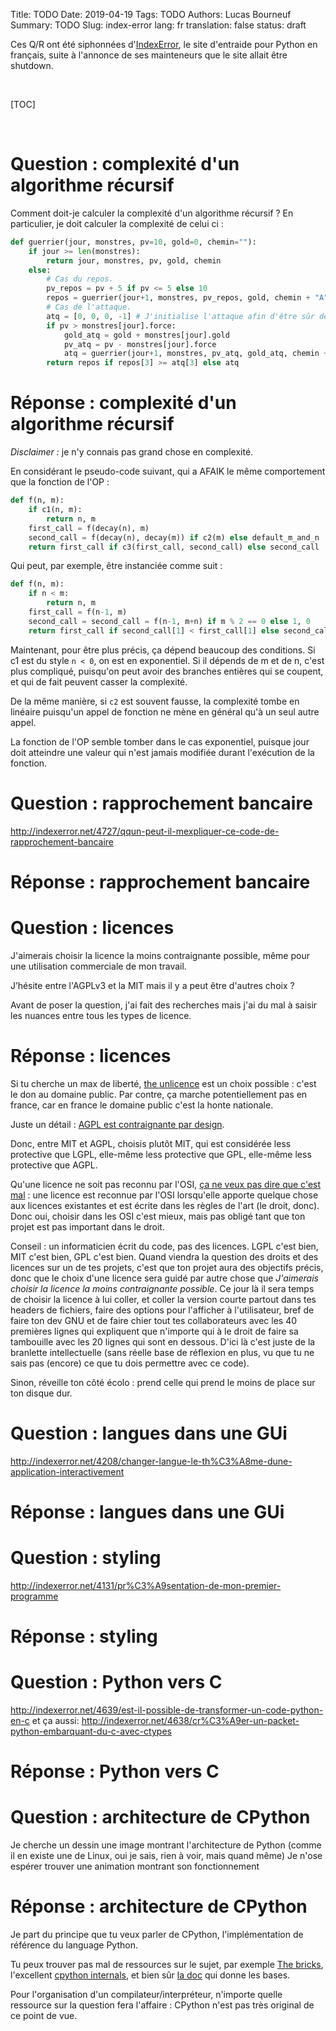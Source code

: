 Title: TODO
Date: 2019-04-19
Tags: TODO
Authors: Lucas Bourneuf
Summary: TODO
Slug: index-error
lang: fr
translation: false
status: draft


Ces Q/R ont été siphonnées d'[IndexError](), le site d'entraide pour Python en français,
suite à l'annonce de ses mainteneurs que le site allait être shutdown.


<br/>

[TOC]

<br/>



# Question : complexité d'un algorithme récursif
Comment doit-je calculer la complexité d'un algorithme récursif ?
En particulier, je doit calculer la complexité de celui ci :

```python
def guerrier(jour, monstres, pv=10, gold=0, chemin=""):
    if jour >= len(monstres):
        return jour, monstres, pv, gold, chemin
    else:
        # Cas du repos.
        pv_repos = pv + 5 if pv <= 5 else 10
        repos = guerrier(jour+1, monstres, pv_repos, gold, chemin + "A")
        # Cas de l'attaque.
        atq = [0, 0, 0, -1] # J'initialise l'attaque afin d'être sûr de comparer.
        if pv > monstres[jour].force:
            gold_atq = gold + monstres[jour].gold
            pv_atq = pv - monstres[jour].force
            atq = guerrier(jour+1, monstres, pv_atq, gold_atq, chemin + "F")
        return repos if repos[3] >= atq[3] else atq
```

# Réponse : complexité d'un algorithme récursif

*Disclaimer :* je n'y connais pas grand chose en complexité.

En considérant le pseudo-code suivant, qui a AFAIK le même comportement que la fonction de l'OP :

```python
def f(n, m):
    if c1(n, m):
        return n, m
    first_call = f(decay(n), m)
    second_call = f(decay(n), decay(m)) if c2(m) else default_m_and_n
    return first_call if c3(first_call, second_call) else second_call
```

Qui peut, par exemple, être instanciée comme suit :

```python
def f(n, m):
    if n < m:
        return n, m
    first_call = f(n-1, m)
    second_call = second_call = f(n-1, m+n) if m % 2 == 0 else 1, 0
    return first_call if second_call[1] < first_call[1] else second_call
```


Maintenant, pour être plus précis, ça dépend beaucoup des conditions. Si c1 est du style `n < 0`, on est en exponentiel. Si il dépends de m et de n, c'est plus compliqué, puisqu'on peut avoir des branches entières qui se coupent, et qui de fait peuvent casser la complexité.

De la même manière, si `c2` est souvent fausse, la complexité tombe en linéaire puisqu'un appel de fonction ne mène en général qu'à un seul autre appel.

La fonction de l'OP semble tomber dans le cas exponentiel, puisque jour doit atteindre une valeur qui n'est jamais modifiée durant l'exécution de la fonction.





# Question : rapprochement bancaire
http://indexerror.net/4727/qqun-peut-il-mexpliquer-ce-code-de-rapprochement-bancaire
# Réponse : rapprochement bancaire




# Question : licences
J'aimerais choisir la licence la moins contraignante possible, même pour une utilisation commerciale de mon travail.

J’hésite entre l'AGPLv3 et la MIT mais il y a peut être d'autres choix ?

Avant de poser la question, j'ai fait des recherches mais j'ai du mal à saisir les nuances entre tous les types de licence.


# Réponse : licences
Si tu cherche un max de liberté, [the unlicence](http://unlicense.org) est un choix possible : c'est le don au domaine public. Par contre, ça marche potentiellement pas en france, car en france le domaine public c'est la honte nationale.

Juste un détail : [AGPL est contraignante par design](https://fr.wikipedia.org/wiki/GNU_Affero_General_Public_License).

Donc, entre MIT et AGPL, choisis plutôt MIT, qui est considérée less protective que LGPL, elle-même less protective que GPL, elle-même less protective que AGPL.

Qu'une licence ne soit pas reconnu par l'OSI, [ça ne veux pas dire que c'est mal](http://opensource.stackexchange.com/questions/71/is-osi-approval-important-for-a-license#72) : une licence est reconnue par l'OSI lorsqu'elle apporte quelque chose aux licences existantes et est écrite dans les règles de l'art (le droit, donc).
Donc oui, choisir dans les OSI c'est mieux, mais pas obligé tant que ton projet est pas important dans le droit.

Conseil : un informaticien écrit du code, pas des licences. LGPL c'est bien, MIT c'est bien, GPL c'est bien. Quand viendra la question des droits et des licences sur un de tes projets, c'est que ton projet aura des objectifs précis, donc que le choix d'une licence sera guidé par autre chose que *J'aimerais choisir la licence la moins contraignante possible*.
Ce jour là il sera temps de choisir la licence à lui coller, et coller la version courte partout dans tes headers de fichiers, faire des options pour l'afficher à l'utilisateur, bref de faire ton dev GNU et de faire chier tout tes collaborateurs avec les 40 premières lignes qui expliquent que n'importe qui à le droit de faire sa tambouille avec les 20 lignes qui sont en dessous.
D'ici là c'est juste de la branlette intellectuelle (sans réelle base de réflexion en plus, vu que tu ne sais pas (encore) ce que tu dois permettre avec ce code).

Sinon, réveille ton côté écolo : prend celle qui prend le moins de place sur ton disque dur.




# Question : langues dans une GUi
http://indexerror.net/4208/changer-langue-le-th%C3%A8me-dune-application-interactivement
# Réponse : langues dans une GUi




# Question : styling
http://indexerror.net/4131/pr%C3%A9sentation-de-mon-premier-programme
# Réponse : styling




# Question : Python vers C
http://indexerror.net/4639/est-il-possible-de-transformer-un-code-python-en-c
et ça aussi:
http://indexerror.net/4638/cr%C3%A9er-un-packet-python-embarquant-du-c-avec-ctypes
# Réponse : Python vers C




# Question : architecture de CPython
Je cherche un dessin une image montrant l'architecture de Python (comme il en existe une de Linux, oui je sais, rien à voir, mais quand même)
Je n'ose espérer trouver une animation montrant son fonctionnement 


# Réponse : architecture de CPython
Je part du principe que tu veux parler de CPython, l'implémentation de référence du language Python.

Tu peux trouver pas mal de ressources sur le sujet, par exemple [The bricks](http://pyvideo.org/pycon-ca-2016/architecture-of-cpython-the-bricks.html), l'excellent [cpython internals](http://pgbovine.net/cpython-internals.htm), et bien sûr [la doc](https://docs.python.org/devguide/setup.html) qui donne les bases.

Pour l'organisation d'un compilateur/interpréteur, n'importe quelle ressource sur la question fera l'affaire : CPython n'est pas très original de ce point de vue.
